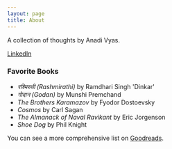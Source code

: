 ```yaml
---
layout: page
title: About
---
```


A collection of thoughts by Anadi Vyas.

[LinkedIn](https://www.linkedin.com/in/anadi-vyas-7b02aa1a0/)

### Favorite Books

-   *रश्मिरथी (Rashmirathi)* by Ramdhari Singh 'Dinkar'
-   *गोदान (Godan)* by Munshi Premchand
-   *The Brothers Karamazov* by Fyodor Dostoevsky
-   *Cosmos* by Carl Sagan
-   *The Almanack of Naval Ravikant* by Eric Jorgenson
-   *Shoe Dog* by Phil Knight

You can see a more comprehensive list on [Goodreads](https://www.goodreads.com/review/list/138988150-anadi-vyas?shelf=top-favorites).
